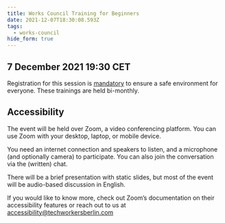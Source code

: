 ```yaml
---
title: Works Council Training for Beginners
date: 2021-12-07T18:30:08.593Z
tags:
  - works-council
hide_form: true  
---
```

## 7 December 2021 19:30 CET

Registration for this session is [mandatory](https://us02web.zoom.us/meeting/register/tZwpc--vrD4tE9WYzpHXHxn9Lj9HVLkEIFY_) to ensure a safe environment for everyone. These trainings are held bi-monthly.

## Accessibility

The event will be held over Zoom, a video conferencing platform. You can use Zoom with your desktop, laptop, or mobile device.

You need an internet connection and speakers to listen, and a microphone (and optionally camera) to participate. You can also join the conversation via the (written) chat.

There will be a brief presentation with static slides, but most of the event will be audio-based discussion in English.

If you would like to know more, check out Zoom’s documentation on their accessibility features or reach out to us at accessibility@techworkersberlin.com
